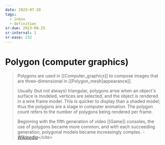 ```yaml
---
date: 2023-07-20
tags:
  - inbox
  - definition
sr-due: 2023-08-25
sr-interval: 1
sr-ease: 232
---
```


# Polygon (computer graphics)

> Polygons are used in [[Computer_graphics]] to compose images that are
> three-dimensional in [[Polygon_mesh|appearance]].
>
> Usually (but not always) triangular, polygons arise when an object's surface
> is modeled, vertices are selected, and the object is rendered in a wire frame
> model. This is quicker to display than a shaded model; thus the polygons are a
> stage in computer animation. The polygon count refers to the number of
> polygons being rendered per frame.
>
> Beginning with the fifth generation of video [[Game]] consoles, the use of
> polygons became more common, and with each succeeding generation, polygonal
> models became increasingly complex.
> -&thinsp;<cite>[Wikipedia](https://en.wikipedia.org/wiki/Polygon_\(computer_graphics\))</cite>
